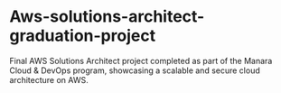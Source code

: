 # Aws-solutions-architect-graduation-project
Final AWS Solutions Architect project completed as part of the Manara Cloud &amp; DevOps program, showcasing a scalable and secure cloud architecture on AWS.
